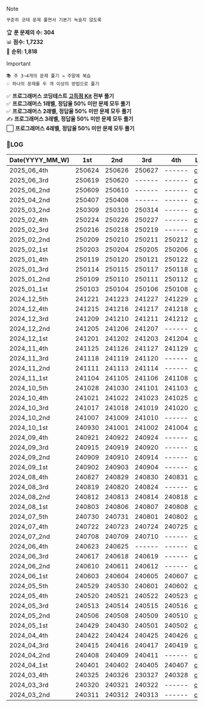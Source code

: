 > [!NOTE]
> ```sh
> 꾸준히 코테 문제 풀면서 기본기 녹슬지 않도록
> ```
> 🏆 **푼 문제의 수: 304**  
> 📊 **점수: 1,7232**  
> 🏅 **순위: 1,818**
  
  
> [!IMPORTANT]
> ```
> 📚 주 3~4개의 문제 풀기 → 주말에 복습
> 💡 하나의 문제를 두 개 이상의 방법으로 풀기
>  ```
> ✅ **프로그래머스 코딩테스트 [고득점 Kit](https://school.programmers.co.kr/learn/challenges?tab=algorithm_practice_kit) 전부 풀기**  
> ✅ **프로그래머스 1래벨, 정답율 50% 미만 문제 모두 풀기**  
> ✅ **프로그래머스 2래벨, 정답율 50% 미만 문제 모두 풀기**  
> ✍️ **프로그래머스 3래벨, 정답율 50% 미만 문제 모두 풀기**  
> ⬜ **프로그래머스 4래벨, 정답율 50% 미만 문제 모두 풀기**  


### 📝LOG
| Date(YYYY_MM_W) | 1st | 2nd | 3rd | 4th | Link |
| ------------| ------ | ------ | ------ | ------ | -------------------------- |
| 2025_06_4th | 250624 | 250626 | 250627 | ------ | [code](/2025_06_4th.ipynb) |
| 2025_06_3rd | 250619 | 250620 | ------ | ------ | [code](/2025_06_3rd.ipynb) |
| 2025_06_2nd | 250609 | 250610 | ------ | ------ | [code](/2025_06_2nd.ipynb) |
| 2025_04_2nd | 250407 | 250408 | ------ | ------ | [code](/2025_04_2nd.ipynb) |
| 2025_03_2nd | 250309 | 250310 | 250314 | ------ | [code](/2025_03_2nd.ipynb) |
| 2025_02_4th | 250224 | 250226 | 250227 | ------ | [code](/2025_02_4th.ipynb) |
| 2025_02_3rd | 250216 | 250218 | 250219 | ------ | [code](/2025_02_3rd.ipynb) |
| 2025_02_2nd | 250209 | 250210 | 250211 | 250212 | [code](/2025_02_2nd.ipynb) |
| 2025_02_1st | 250203 | 250204 | 250205 | 250206 | [code](/2025_02_1st.ipynb) |
| 2025_01_4th | 250119 | 250120 | 250121 | 250122 | [code](/2025_01_4th.ipynb) |
| 2025_01_3rd | 250114 | 250115 | 250117 | 250118 | [code](/2025_01_3rd.ipynb) |
| 2025_01_2nd | 250109 | 250110 | 250111 | 250112 | [code](/2025_01_2nd.ipynb) |
| 2025_01_1st | 250103 | 250104 | 250106 | 250108 | [code](/2025_01_1st.ipynb) |
| 2024_12_5th | 241221 | 241223 | 241227 | 241229 | [code](/2024_12_5th.ipynb) |
| 2024_12_4th | 241215 | 241216 | 241217 | 241218 | [code](/2024_12_4th.ipynb) |
| 2024_12_3rd | 241209 | 241210 | 241211 | 241212 | [code](/2024_12_3rd.ipynb) |
| 2024_12_2nd | 241205 | 241206 | 241207 | ------ | [code](/2024_12_2nd.ipynb) |
| 2024_12_1st | 241201 | 241202 | 241203 | 241204 | [code](/2024_12_1st.ipynb) |
| 2024_11_4th | 241125 | 241126 | 241127 | 241129 | [code](/2024_11_4th.ipynb) |
| 2024_11_3rd | 241118 | 241119 | 241120 | ------ | [code](/2024_11_3rd.ipynb) |
| 2024_11_2nd | 241111 | 241113 | 241114 | ------ | [code](/2024_11_2nd.ipynb) |
| 2024_11_1st | 241104 | 241105 | 241106 | 241108 | [code](/2024_11_1st.ipynb) |
| 2024_10_5th | 241028 | 241030 | 241101 | 241103 | [code](/2024_10_5th.ipynb) |
| 2024_10_4th | 241021 | 241022 | 241023 | 241025 | [code](/2024_10_4th.ipynb) |
| 2024_10_3rd | 241017 | 241018 | 241019 | 241020 | [code](/2024_10_3rd.ipynb) |
| 2024_10_2nd | 241007 | 241009 | 241010 | ------ | [code](/2024_10_2nd.ipynb) |
| 2024_10_1st | 240930 | 241001 | 241002 | 241004 | [code](/2024_10_1st.ipynb) |
| 2024_09_4th | 240921 | 240922 | 240924 | ------ | [code](/2024_09_4th.ipynb) |
| 2024_09_3rd | 240915 | 240919 | 240920 | ------ | [code](/2024_09_3rd.ipynb) |
| 2024_09_2nd | 240909 | 240910 | 240914 | ------ | [code](/2024_09_2nd.ipynb) |
| 2024_09_1st | 240902 | 240903 | 240904 | ------ | [code](/2024_09_1st.ipynb) |
| 2024_08_4th | 240827 | 240829 | 240830 | 240831 | [code](/2024_08_4th.ipynb) |
| 2024_08_3rd | 240819 | 240820 | 240824 | ------ | [code](/2024_08_3rd.ipynb) |
| 2024_08_2nd | 240812 | 240813 | 240814 | 240818 | [code](/2024_08_2nd.ipynb) |
| 2024_08_1st | 240803 | 240806 | 240807 | 240808 | [code](/2024_08_1st.ipynb) |
| 2024_07_5th | 240730 | 240731 | 240801 | 240802 | [code](/2024_07_5th.ipynb) |
| 2024_07_4th | 240722 | 240723 | 240724 | 240725 | [code](/2024_07_4th.ipynb) |
| 2024_07_2nd | 240708 | 240709 | 240710 | ------ | [code](/2024_07_2nd.ipynb) |
| 2024_06_4th | 240623 | 240625 | ------ | ------ | [code](/2024_06_4th.ipynb) |
| 2024_06_3rd | 240617 | 240618 | 240619 | ------ | [code](/2024_06_3rd.ipynb) |
| 2024_06_2nd | 240610 | 240611 | 240612 | ------ | [code](/2024_06_2nd.ipynb) |
| 2024_06_1st | 240603 | 240604 | 240605 | 240607 | [code](/2024_06_1st.ipynb) |
| 2024_05_5th | 240529 | 240530 | 240601 | 240602 | [code](/2024_05_5th.ipynb) |
| 2024_05_4th | 240520 | 240521 | 240522 | 240523 | [code](/2024_05_4th.ipynb) |
| 2024_05_3rd | 240513 | 240514 | 240515 | 240516 | [code](/2024_05_3rd.ipynb) |
| 2024_05_2nd | 240506 | 240508 | 240509 | 240510 | [code](/2024_05_2nd.ipynb) |
| 2024_05_1st | 240429 | 240430 | 240501 | 240502 | [code](/2024_05_1st.ipynb) |
| 2024_04_4th | 240422 | 240424 | 240425 | 240426 | [code](/2024_04_4th.ipynb) |
| 2024_04_3rd | 240415 | 240416 | 240417 | 240419 | [code](/2024_04_3rd.ipynb) |
| 2024_04_2nd | 240408 | 240409 | 240411 | ------ | [code](/2024_04_2nd.ipynb) |
| 2024_04_1st | 240401 | 240402 | 240405 | 240407 | [code](/2024_04_1st.ipynb) |
| 2024_03_4th | 240325 | 240326 | 230327 | 240328 | [code](/2024_03_4th.ipynb) |
| 2024_03_3rd | 240320 | 240321 | 240322 | ------ | [code](/2024_03_3rd.ipynb) |
| 2024_03_2nd | 240311 | 240312 | 240313 | ------ | [code](/2024_03_2nd.ipynb) |
